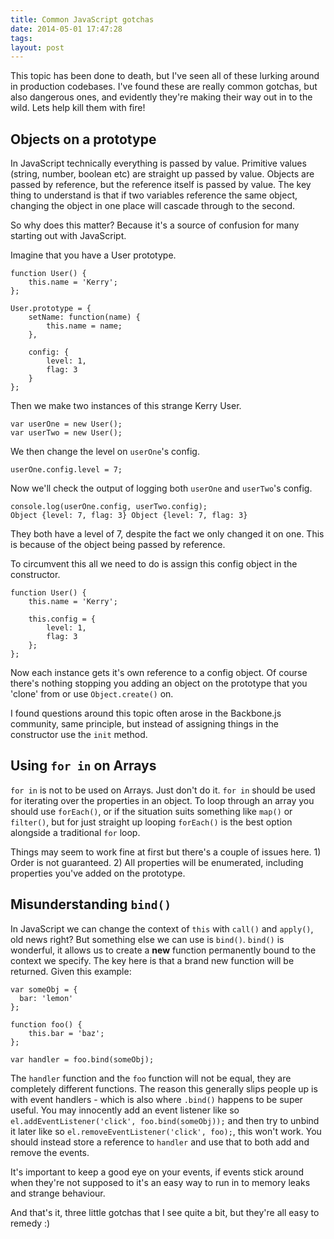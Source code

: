 ```yaml
---
title: Common JavaScript gotchas
date: 2014-05-01 17:47:28 
tags: 
layout: post
---
```

This topic has been done to death, but I've seen all of these lurking around in production codebases. I've found these are really common gotchas, but also dangerous ones, and evidently they're making their way out in to the wild. Lets help kill them with fire!

## Objects on a prototype

In JavaScript technically everything is passed by value. Primitive values (string, number, boolean etc) are straight up passed by value. Objects are passed by reference, but the reference itself is passed by value. The key thing to understand is that if two variables reference the same object, changing the object in one place will cascade through to the second. 

So why does this matter? Because it's a source of confusion for many starting out with JavaScript.

Imagine that you have a User prototype.

```
function User() {
	this.name = 'Kerry';
};

User.prototype = {
	setName: function(name) {
    	this.name = name;
    },
    
    config: {
    	level: 1, 
        flag: 3
    }
};
```

Then we make two instances of this strange Kerry User. 

```
var userOne = new User();
var userTwo = new User();
```

We then change the level on `userOne`'s config.

```
userOne.config.level = 7;
```

Now we'll check the output of logging both `userOne` and `userTwo`'s config. 

```
console.log(userOne.config, userTwo.config);
Object {level: 7, flag: 3} Object {level: 7, flag: 3} 
```

They both have a level of 7, despite the fact we only changed it on one. This is because of the object being passed by reference. 

To circumvent this all we need to do is assign this config object in the constructor. 

```
function User() {
	this.name = 'Kerry';
    
    this.config = {
    	level: 1, 
        flag: 3
    };
};
```

Now each instance gets it's own reference to a config object. Of course there's nothing stopping you adding an object on the prototype that you 'clone' from or use `Object.create()` on.

I found questions around this topic often arose in the Backbone.js community, same principle, but instead of assigning things in the constructor use the `init` method.

## Using `for in` on Arrays

`for in` is not to be used on Arrays. Just don't do it. `for in` should be used for iterating over the properties in an object. To loop through an array you should use `forEach()`, or if the situation suits something like `map()` or `filter()`, but for just straight up looping `forEach()` is the best option alongside a traditional `for` loop.

Things may seem to work fine at first but there's a couple of issues here. 1) Order is not guaranteed. 2) All properties will be enumerated, including properties you've added on the prototype.

## Misunderstanding `bind()`

In JavaScript we can change the context of `this` with `call()` and `apply()`, old news right? But something else we can use is `bind()`. `bind()` is wonderful, it allows us to create a **new** function permanently bound to the context we specify. The key here is that a brand new function will be returned. Given this example: 

```
var someObj = {
  bar: 'lemon'
};

function foo() {
	this.bar = 'baz';
};

var handler = foo.bind(someObj);
```

The `handler` function and the `foo` function will not be equal, they are completely different functions. The reason this generally slips people up is with event handlers - which is also where `.bind()` happens to be super useful. You may innocently add an event listener like so `el.addEventListener('click', foo.bind(someObj));` and then try to unbind it later like so `el.removeEventListener('click', foo);`, this won't work. You should instead store a reference to `handler` and use that to both add and remove the events. 

It's important to keep a good eye on your events, if events stick around when they're not supposed to it's an easy way to run in to memory leaks and strange behaviour. 

And that's it, three little gotchas that I see quite a bit, but they're all easy to remedy :)









